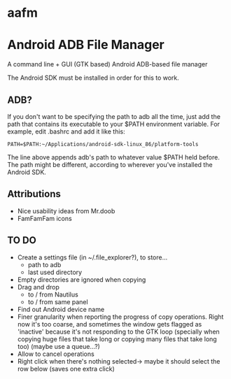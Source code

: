 aafm
====

# Android ADB File Manager #

A command line + GUI (GTK based) Android ADB-based file manager

The Android SDK must be installed in order for this to work.

## ADB? ##

If you don't want to be specifying the path to adb all the time, just add the path that contains its executable to your $PATH environment variable.
For example, edit .bashrc and add it like this:

	PATH=$PATH:~/Applications/android-sdk-linux_86/platform-tools

The line above appends adb's path to whatever value $PATH held before. The path might be different, according to wherever you've installed the Android SDK.

## Attributions ##

- Nice usability ideas from Mr.doob
- FamFamFam icons

## TO DO ##

- Create a settings file (in ~/.file_explorer?), to store...
	- path to adb
	- last used directory
- Empty directories are ignored when copying
- Drag and drop
	- to / from Nautilus
	- to / from same panel
- Find out Android device name
- Finer granularity when reporting the progress of copy operations. Right now it's too coarse, and sometimes the window gets flagged as 'inactive' because it's not responding to the GTK loop (specially when copying huge files that take long or copying many files that take long too) (maybe use a queue...?)
- Allow to cancel operations
- Right click when there's nothing selected-> maybe it should select the row below (saves one extra click)
